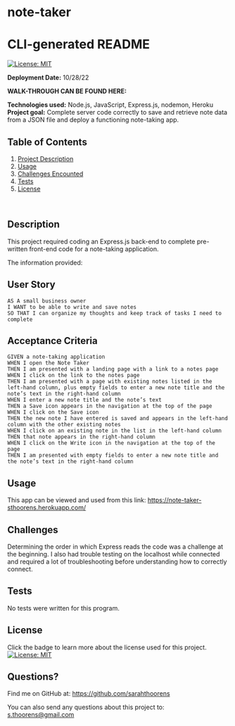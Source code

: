 # note-taker


  # CLI-generated README 

[![License: MIT](https://img.shields.io/badge/License-MIT-yellow.svg)](https://opensource.org/licenses/MIT)


  **Deployment Date:**  10/28/22
  
  **WALK-THROUGH CAN BE FOUND HERE:** <br>
  
  **Technologies used:**  Node.js, JavaScript, Express.js, nodemon, Heroku<br>
  **Project goal:**  Complete server code correctly to save and retrieve note data from a JSON file and deploy a functioning note-taking app. <br>


  ## Table of Contents
  1. [Project Description](#Description)
  2. [Usage](#Usage)
  3. [Challenges Encounted](#Challenges)
  4. [Tests](#Tests)
  5. [License](#License)
  <br>
  
  ## Description

This project required coding an Express.js back-end to complete pre-written front-end code for a note-taking application. 

The information provided:

## User Story

```
AS A small business owner
I WANT to be able to write and save notes
SO THAT I can organize my thoughts and keep track of tasks I need to complete
```


## Acceptance Criteria

```
GIVEN a note-taking application
WHEN I open the Note Taker
THEN I am presented with a landing page with a link to a notes page
WHEN I click on the link to the notes page
THEN I am presented with a page with existing notes listed in the left-hand column, plus empty fields to enter a new note title and the note’s text in the right-hand column
WHEN I enter a new note title and the note’s text
THEN a Save icon appears in the navigation at the top of the page
WHEN I click on the Save icon
THEN the new note I have entered is saved and appears in the left-hand column with the other existing notes
WHEN I click on an existing note in the list in the left-hand column
THEN that note appears in the right-hand column
WHEN I click on the Write icon in the navigation at the top of the page
THEN I am presented with empty fields to enter a new note title and the note’s text in the right-hand column
```

## Usage 
 
  This app can be viewed and used from this link: 
 https://note-taker-sthoorens.herokuapp.com/

  ## Challenges
 
 Determining the order in which Express reads the code was a challenge at the beginning. I also had trouble testing on the localhost while connected and required a lot of troubleshooting before understanding how to correctly connect.

  ## Tests

  No tests were written for this program.

  ## License

  Click the badge to learn more about the license used for this project.
  <br>[![License: MIT](https://img.shields.io/badge/License-MIT-yellow.svg)](https://opensource.org/licenses/MIT)

  ## Questions?

  Find me on GitHub at: https://github.com/sarahthoorens

  You can also send any questions about this project to: s.thoorens@gmail.com



